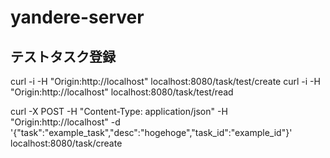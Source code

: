 # yandere-server

## テストタスク登録

curl -i -H "Origin:http://localhost" localhost:8080/task/test/create
curl -i -H "Origin:http://localhost" localhost:8080/task/test/read
  
curl -X POST -H "Content-Type: application/json" -H "Origin:http://localhost" -d '{"task":"example_task","desc":"hogehoge","task_id":"example_id"}' localhost:8080/task/create
